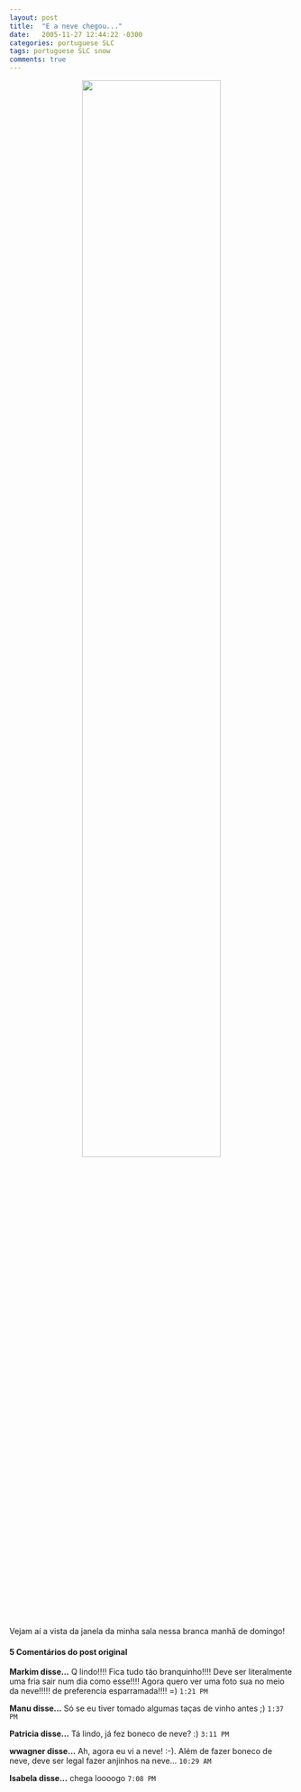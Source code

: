 ```yaml
---
layout: post
title:  "E a neve chegou..."
date:   2005-11-27 12:44:22 -0300
categories: portuguese SLC
tags: portuguese SLC snow
comments: true
---
```


<center><img class="image post-image" src="/blog/images/vista_sala_neve_low.jpg" width="70%"></center>

Vejam aí a vista da janela da minha sala nessa branca manhã de domingo!


#### 5 Comentários do post original

**Markim disse...**
Q lindo!!!! Fica tudo tão branquinho!!!! Deve ser literalmente uma fria sair num dia como esse!!!! Agora quero ver uma foto sua no meio da neve!!!!! de preferencia esparramada!!!! =)  `1:21 PM`  
 
**Manu disse...**
Só se eu tiver tomado algumas taças de vinho antes ;) `1:37 PM`  
 
**Patricia disse...**
Tá lindo, já fez boneco de neve? :)  `3:11 PM`  
 
**wwagner disse...**
Ah, agora eu vi a neve! :-). Além de fazer boneco de neve, deve ser legal fazer anjinhos na neve... `10:29 AM`  
 
**Isabela disse...**
chega loooogo `7:08 PM`  